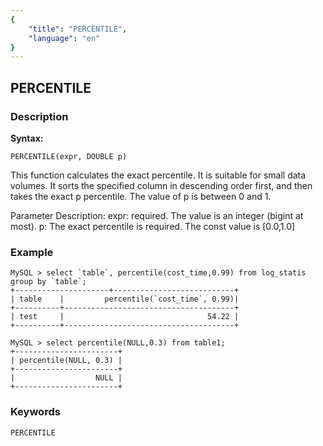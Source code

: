 ```yaml
---
{
    "title": "PERCENTILE",
    "language": "en"
}
---
```


<!-- 
Licensed to the Apache Software Foundation (ASF) under one
or more contributor license agreements.  See the NOTICE file
distributed with this work for additional information
regarding copyright ownership.  The ASF licenses this file
to you under the Apache License, Version 2.0 (the
"License"); you may not use this file except in compliance
with the License.  You may obtain a copy of the License at

  http://www.apache.org/licenses/LICENSE-2.0

Unless required by applicable law or agreed to in writing,
software distributed under the License is distributed on an
"AS IS" BASIS, WITHOUT WARRANTIES OR CONDITIONS OF ANY
KIND, either express or implied.  See the License for the
specific language governing permissions and limitations
under the License.
-->

## PERCENTILE
### Description
**Syntax:**

`PERCENTILE(expr, DOUBLE p)`

This function calculates the exact percentile. It is suitable for small data volumes. It sorts the specified column in descending order first, and then takes the exact p percentile. The value of p is between 0 and 1.

Parameter Description:
expr: required. The value is an integer (bigint at most).
p: The exact percentile is required. The const value is [0.0,1.0]

### Example
```
MySQL > select `table`, percentile(cost_time,0.99) from log_statis group by `table`;
+---------------------+---------------------------+
| table    |         percentile(`cost_time`, 0.99)|
+----------+--------------------------------------+
| test     |                                54.22 |
+----------+--------------------------------------+

MySQL > select percentile(NULL,0.3) from table1;
+-----------------------+
| percentile(NULL, 0.3) |
+-----------------------+
|                  NULL |
+-----------------------+

```

### Keywords
```
PERCENTILE
```

